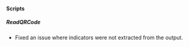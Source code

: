 
#### Scripts

##### ReadQRCode

- Fixed an issue where indicators were not extracted from the output.
